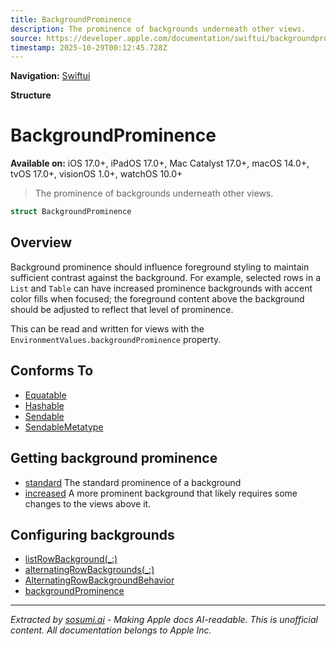```yaml
---
title: BackgroundProminence
description: The prominence of backgrounds underneath other views.
source: https://developer.apple.com/documentation/swiftui/backgroundprominence
timestamp: 2025-10-29T00:12:45.728Z
---
```


**Navigation:** [Swiftui](/documentation/swiftui)

**Structure**

# BackgroundProminence

**Available on:** iOS 17.0+, iPadOS 17.0+, Mac Catalyst 17.0+, macOS 14.0+, tvOS 17.0+, visionOS 1.0+, watchOS 10.0+

> The prominence of backgrounds underneath other views.

```swift
struct BackgroundProminence
```

## Overview

Background prominence should influence foreground styling to maintain sufficient contrast against the background. For example, selected rows in a `List` and `Table` can have increased prominence backgrounds with accent color fills when focused; the foreground content above the background should be adjusted to reflect that level of prominence.

This can be read and written for views with the `EnvironmentValues.backgroundProminence` property.

## Conforms To

- [Equatable](/documentation/Swift/Equatable)
- [Hashable](/documentation/Swift/Hashable)
- [Sendable](/documentation/Swift/Sendable)
- [SendableMetatype](/documentation/Swift/SendableMetatype)

## Getting background prominence

- [standard](/documentation/swiftui/backgroundprominence/standard) The standard prominence of a background
- [increased](/documentation/swiftui/backgroundprominence/increased) A more prominent background that likely requires some changes to the views above it.

## Configuring backgrounds

- [listRowBackground(_:)](/documentation/swiftui/view/listrowbackground(_:))
- [alternatingRowBackgrounds(_:)](/documentation/swiftui/view/alternatingrowbackgrounds(_:))
- [AlternatingRowBackgroundBehavior](/documentation/swiftui/alternatingrowbackgroundbehavior)
- [backgroundProminence](/documentation/swiftui/environmentvalues/backgroundprominence)

---

*Extracted by [sosumi.ai](https://sosumi.ai) - Making Apple docs AI-readable.*
*This is unofficial content. All documentation belongs to Apple Inc.*
